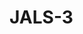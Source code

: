 # JALS-3

<!-- 1. Hva gjør du akkurat nå? -->

<!-- 2. Finner du kvalitet i det? -->

<!-- 3. Hvorfor / hvorfor ikke? -->